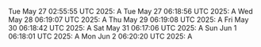 Tue May 27 02:55:55 UTC 2025: A
Tue May 27 06:18:56 UTC 2025: A
Wed May 28 06:19:07 UTC 2025: A
Thu May 29 06:19:08 UTC 2025: A
Fri May 30 06:18:42 UTC 2025: A
Sat May 31 06:17:06 UTC 2025: A
Sun Jun  1 06:18:01 UTC 2025: A
Mon Jun  2 06:20:20 UTC 2025: A
